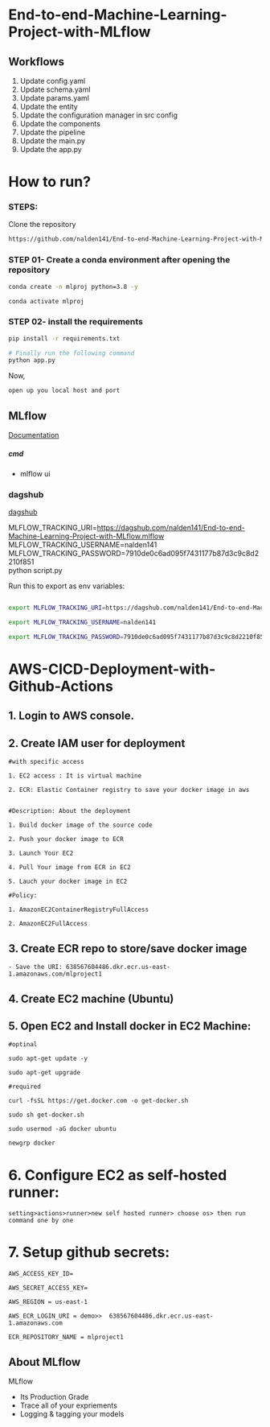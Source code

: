 # End-to-end-Machine-Learning-Project-with-MLflow


## Workflows

1. Update config.yaml
2. Update schema.yaml
3. Update params.yaml
4. Update the entity
5. Update the configuration manager in src config
6. Update the components
7. Update the pipeline 
8. Update the main.py
9. Update the app.py



# How to run?
### STEPS:

Clone the repository

```bash
https://github.com/nalden141/End-to-end-Machine-Learning-Project-with-MLflow
```
### STEP 01- Create a conda environment after opening the repository

```bash
conda create -n mlproj python=3.8 -y
```

```bash
conda activate mlproj
```


### STEP 02- install the requirements
```bash
pip install -r requirements.txt
```


```bash
# Finally run the following command
python app.py
```

Now,
```bash
open up you local host and port
```



## MLflow

[Documentation](https://mlflow.org/docs/latest/index.html)


##### cmd
- mlflow ui

### dagshub
[dagshub](https://dagshub.com/)

MLFLOW_TRACKING_URI=https://dagshub.com/nalden141/End-to-end-Machine-Learning-Project-with-MLflow.mlflow \
MLFLOW_TRACKING_USERNAME=nalden141 \
MLFLOW_TRACKING_PASSWORD=7910de0c6ad095f7431177b87d3c9c8d2210f851 \
python script.py

Run this to export as env variables:

```bash

export MLFLOW_TRACKING_URI=https://dagshub.com/nalden141/End-to-end-Machine-Learning-Project-with-MLflow.mlflow

export MLFLOW_TRACKING_USERNAME=nalden141

export MLFLOW_TRACKING_PASSWORD=7910de0c6ad095f7431177b87d3c9c8d2210f851

```



# AWS-CICD-Deployment-with-Github-Actions

## 1. Login to AWS console.

## 2. Create IAM user for deployment

	#with specific access

	1. EC2 access : It is virtual machine

	2. ECR: Elastic Container registry to save your docker image in aws


	#Description: About the deployment

	1. Build docker image of the source code

	2. Push your docker image to ECR

	3. Launch Your EC2 

	4. Pull Your image from ECR in EC2

	5. Lauch your docker image in EC2

	#Policy:

	1. AmazonEC2ContainerRegistryFullAccess

	2. AmazonEC2FullAccess


## 3. Create ECR repo to store/save docker image
    - Save the URI: 638567604486.dkr.ecr.us-east-1.amazonaws.com/mlproject1

## 4. Create EC2 machine (Ubuntu)

## 5. Open EC2 and Install docker in EC2 Machine:

	#optinal

	sudo apt-get update -y

	sudo apt-get upgrade

	#required

	curl -fsSL https://get.docker.com -o get-docker.sh

	sudo sh get-docker.sh

	sudo usermod -aG docker ubuntu

	newgrp docker

# 6. Configure EC2 as self-hosted runner:
    setting>actions>runner>new self hosted runner> choose os> then run command one by one


# 7. Setup github secrets:

    AWS_ACCESS_KEY_ID=

    AWS_SECRET_ACCESS_KEY=

    AWS_REGION = us-east-1

    AWS_ECR_LOGIN_URI = demo>>  638567604486.dkr.ecr.us-east-1.amazonaws.com

    ECR_REPOSITORY_NAME = mlproject1




## About MLflow
MLflow

 - Its Production Grade
 - Trace all of your expriements
 - Logging & tagging your models